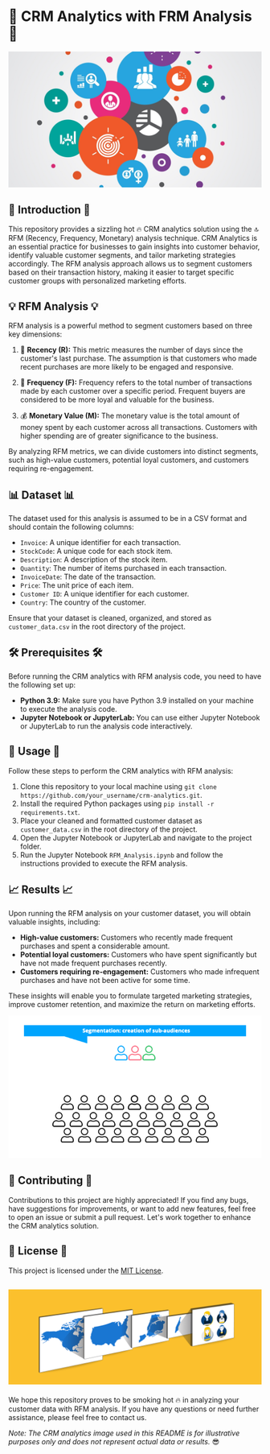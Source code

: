 # 💼 CRM Analytics with FRM Analysis 💼

![](dataseqban.jpg)

## 📜 Introduction 📜
This repository provides a sizzling hot 🔥 CRM analytics solution using the 🔝 RFM (Recency, Frequency, Monetary) analysis technique. CRM Analytics is an essential practice for businesses to gain insights into customer behavior, identify valuable customer segments, and tailor marketing strategies accordingly. The RFM analysis approach allows us to segment customers based on their transaction history, making it easier to target specific customer groups with personalized marketing efforts.

## 💡 RFM Analysis 💡
RFM analysis is a powerful method to segment customers based on three key dimensions:

1. 🔔 **Recency (R):** This metric measures the number of days since the customer's last purchase. The assumption is that customers who made recent purchases are more likely to be engaged and responsive.

2. 🔄 **Frequency (F):** Frequency refers to the total number of transactions made by each customer over a specific period. Frequent buyers are considered to be more loyal and valuable for the business.

3. 💰 **Monetary Value (M):** The monetary value is the total amount of money spent by each customer across all transactions. Customers with higher spending are of greater significance to the business.

By analyzing RFM metrics, we can divide customers into distinct segments, such as high-value customers, potential loyal customers, and customers requiring re-engagement.

## 📊 Dataset 📊
The dataset used for this analysis is assumed to be in a CSV format and should contain the following columns:

- `Invoice`: A unique identifier for each transaction.
- `StockCode`: A unique code for each stock item.
- `Description`: A description of the stock item.
- `Quantity`: The number of items purchased in each transaction.
- `InvoiceDate`: The date of the transaction.
- `Price`: The unit price of each item.
- `Customer ID`: A unique identifier for each customer.
- `Country`: The country of the customer.

Ensure that your dataset is cleaned, organized, and stored as `customer_data.csv` in the root directory of the project.

## 🛠️ Prerequisites 🛠️
Before running the CRM analytics with RFM analysis code, you need to have the following set up:

- **Python 3.9:** Make sure you have Python 3.9 installed on your machine to execute the analysis code.
- **Jupyter Notebook or JupyterLab:** You can use either Jupyter Notebook or JupyterLab to run the analysis code interactively.


## 🚀 Usage 🚀
Follow these steps to perform the CRM analytics with RFM analysis:

1. Clone this repository to your local machine using `git clone https://github.com/your_username/crm-analytics.git`.
2. Install the required Python packages using `pip install -r requirements.txt`.
3. Place your cleaned and formatted customer dataset as `customer_data.csv` in the root directory of the project.
4. Open the Jupyter Notebook or JupyterLab and navigate to the project folder.
5. Run the Jupyter Notebook `RFM_Analysis.ipynb` and follow the instructions provided to execute the RFM analysis.

## 📈 Results 📈
Upon running the RFM analysis on your customer dataset, you will obtain valuable insights, including:

- **High-value customers:** Customers who recently made frequent purchases and spent a considerable amount.
- **Potential loyal customers:** Customers who have spent significantly but have not made frequent purchases recently.
- **Customers requiring re-engagement:** Customers who made infrequent purchases and have not been active for some time.

These insights will enable you to formulate targeted marketing strategies, improve customer retention, and maximize the return on marketing efforts.

![](audience-segmentation.gif)


## 👥 Contributing 👥
Contributions to this project are highly appreciated! If you find any bugs, have suggestions for improvements, or want to add new features, feel free to open an issue or submit a pull request. Let's work together to enhance the CRM analytics solution.

## 📄 License 📄
This project is licensed under the [MIT License](LICENSE).


![](How-to-Use-Micro-Segmentation.png)
---

We hope this repository proves to be smoking hot 🔥 in analyzing your customer data with RFM analysis. If you have any questions or need further assistance, please feel free to contact us.

*Note: The CRM analytics image used in this README is for illustrative purposes only and does not represent actual data or results.* 😎
